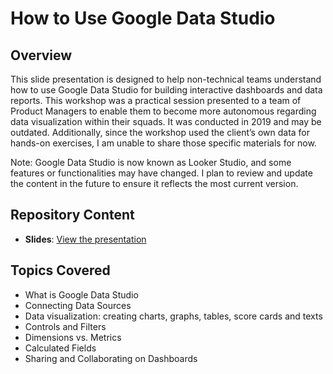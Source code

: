 # How to Use Google Data Studio

## Overview
This slide presentation is designed to help non-technical teams understand how to use Google Data Studio for building interactive dashboards and data reports. 
This workshop was a practical session presented to a team of Product Managers to enable them to become more autonomous regarding data visualization within their squads. It was conducted in 2019 and may be outdated.
Additionally, since the workshop used the client’s own data for hands-on exercises, I am unable to share those specific materials for now.

Note: Google Data Studio is now known as Looker Studio, and some features or functionalities may have changed. I plan to review and update the content in the future to ensure it reflects the most current version.

## Repository Content
- **Slides**: [View the presentation](./slides/google-data-studio-presentation.pdf)

## Topics Covered
- What is Google Data Studio
- Connecting Data Sources
- Data visualization: creating charts, graphs, tables, score cards and texts
- Controls and Filters
- Dimensions vs. Metrics
- Calculated Fields
- Sharing and Collaborating on Dashboards
